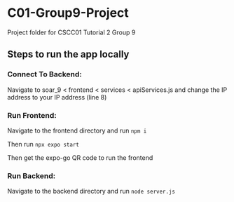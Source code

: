 # C01-Group9-Project
Project folder for CSCC01 Tutorial 2 Group 9

## Steps to run the app locally
### Connect To Backend:
Navigate to soar_9 < frontend < services < apiServices.js
and change the IP address to your IP address (line 8)

### Run Frontend:
Navigate to the frontend directory and run ```npm i```

Then run ```npx expo start```

Then get the expo-go QR code to run the frontend

### Run Backend:
Navigate to the backend directory and run ```node server.js```
